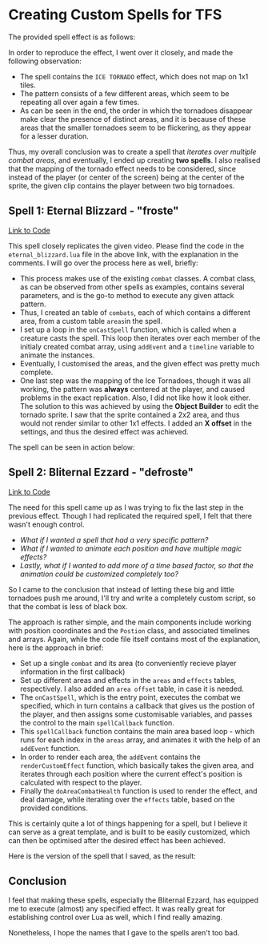 # Creating Custom Spells for TFS

The provided spell effect is as follows:

In order to reproduce the effect, I went over it closely, and made the following observation:

- The spell contains the `ICE TORNADO` effect, which does not map on 1x1 tiles.
- The pattern consists of a few different areas, which seem to be repeating all over again a few times.
- As can be seen in the end, the order in which the tornadoes disappear make clear the presence of distinct areas, and it is because of these areas that the smaller tornadoes seem to be flickering, as they appear for a lesser duration.

Thus, my overall conclusion was to create a spell that _iterates over multiple combat areas_, and eventually, I ended up creating **two spells**. I also realised that the mapping of the tornado effect needs to be considered, since instead of the player (or center of the screen) being at the center of the sprite, the given clip contains the player between two big tornadoes.

## Spell 1: Eternal Blizzard - "froste"

[Link to Code]()

This spell closely replicates the given video. Please find the code in the `eternal_blizzard.lua` file in the above link, with the explanation in the comments. I will go over the process here as well, briefly:

- This process makes use of the existing `combat` classes. A combat class, as can be observed from other spells as examples, contains several parameters, and is the go-to method to execute any given attack pattern.
- Thus, I created an table of `combats`, each of which contains a different area, from a custom table `areas`in the spell.
- I set up a loop in the `onCastSpell` function, which is called when a creature casts the spell. This loop then iterates over each member of the initialy created combat array, using `addEvent` and a `timeline` variable to animate the instances.
- Eventually, I customised the areas, and the given effect was pretty much complete.
- One last step was the mapping of the Ice Tornadoes, though it was all working, the pattern was **always** centered at the player, and caused problems in the exact replication. Also, I did not like how it look either. The solution to this was achieved by using the **Object Builder** to edit the tornado sprite. I saw that the sprite contained a 2x2 area, and thus would not render similar to other 1x1 effects. I added an **X offset** in the settings, and thus the desired effect was achieved.

The spell can be seen in action below:

## Spell 2: Bliternal Ezzard - "defroste"

[Link to Code]()

The need for this spell came up as I was trying to fix the last step in the previous effect. Though I had replicated the required spell, I felt that there wasn't enough control.

- _What if I wanted a spell that had a very specific pattern?_
- _What if I wanted to animate each position and have multiple magic effects?_
- _Lastly, what if I wanted to add more of a time based factor, so that the animation could be customized completely too?_

So I came to the conclusion that instead of letting these big and little tornadoes push me around, I'll try and write a completely custom script, so that the combat is less of black box.

The approach is rather simple, and the main components include working with position coordinates and the `Postion` class, and associated timelines and arrays. Again, while the code file itself contains most of the explanation, here is the approach in brief:

- Set up a single `combat` and its area (to conveniently recieve player information in the first callback)
- Set up different areas and effects in the `areas` and `effects` tables, respectively. I also added an `area offset` table, in case it is needed.
- The `onCastSpell`, which is the entry point, executes the combat we specified, which in turn contains a callback that gives us the postion of the player, and then assigns some customisable variables, and passes the control to the main `spellCallback` function.
- This `spellCallback` function contains the main area based loop - which runs for each index in the `areas` array, and animates it with the help of an `addEvent` function.
- In order to render each area, the `addEvent` contains the `renderCustomEffect` function, which basically takes the given area, and iterates through each position where the current effect's position is calculated with respect to the player.
- Finally the `doAreaCombatHealth` function is used to render the effect, and deal damage, while iterating over the `effects` table, based on the provided conditions.

This is certainly quite a lot of things happening for a spell, but I believe it can serve as a great template, and is built to be easily customized, which can then be optimised after the desired effect has been achieved.

Here is the version of the spell that I saved, as the result:

## Conclusion

I feel that making these spells, especially the Bliternal Ezzard, has equipped me to execute (almost) any specified effect. It was really great for establishing control over Lua as well, which I find really amazing.

Nonetheless, I hope the names that I gave to the spells aren't too bad.

